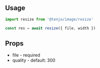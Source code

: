 ## Usage

```js
import resize from '@tenjo/image/resize'

const res = await resize({ file, width })
```

## Props

- file - required
- quality - default: 300
